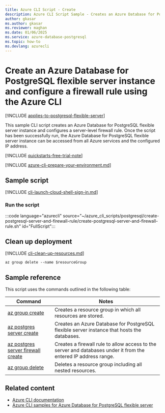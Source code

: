 ```yaml
---
title: Azure CLI Script - Create
description: Azure CLI Script Sample - Creates an Azure Database for PostgreSQL flexible server instance and configures a server-level firewall rule.
author: gkasar
ms.author: gkasar
ms.reviewer: maghan
ms.date: 01/06/2025
ms.service: azure-database-postgresql
ms.topic: how-to
ms.devlang: azurecli
---
```


# Create an Azure Database for PostgreSQL flexible server instance and configure a firewall rule using the Azure CLI

[!INCLUDE [applies-to-postgresql-flexible-server](../includes/applies-to-postgresql-flexible-server.md)]

This sample CLI script creates an Azure Database for PostgreSQL flexible server instance and configures a server-level firewall rule. Once the script has been successfully run, the Azure Database for PostgreSQL flexible server instance can be accessed from all Azure services and the configured IP address.

[!INCLUDE [quickstarts-free-trial-note](~/reusable-content/ce-skilling/azure/includes/quickstarts-free-trial-note.md)]

[!INCLUDE [azure-cli-prepare-your-environment.md](~/reusable-content/azure-cli/azure-cli-prepare-your-environment.md)]

## Sample script

[!INCLUDE [cli-launch-cloud-shell-sign-in.md](~/reusable-content/ce-skilling/azure/includes/cli-launch-cloud-shell-sign-in.md)]

### Run the script

:::code language="azurecli" source="~/azure_cli_scripts/postgresql/create-postgresql-server-and-firewall-rule/create-postgresql-server-and-firewall-rule.sh" id="FullScript":::

## Clean up deployment

[!INCLUDE [cli-clean-up-resources.md](~/reusable-content/ce-skilling/azure/includes/cli-clean-up-resources.md)]

```azurecli
az group delete --name $resourceGroup
```

## Sample reference

This script uses the commands outlined in the following table:

| **Command** | **Notes** |
| --- | --- |
| [az group create](/cli/azure/group) | Creates a resource group in which all resources are stored. |
| [az postgres server create](/cli/azure/postgres/server) | Creates an Azure Database for PostgreSQL flexible server instance that hosts the databases. |
| [az postgres server firewall create](/cli/azure/postgres/server/firewall-rule) | Creates a firewall rule to allow access to the server and databases under it from the entered IP address range. |
| [az group delete](/cli/azure/group) | Deletes a resource group including all nested resources. |

## Related content

- [Azure CLI documentation](/cli/azure)
- [Azure CLI samples for Azure Database for PostgreSQL flexible server](../sample-scripts-azure-cli.md)
